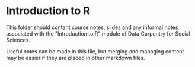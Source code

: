# Introduction to R

This folder should contant course notes, slides and any informal notes associated with the "Introduction to R" module of Data Carpentry for Social Sciences.

Useful notes can be made in this file, but merging and managing content may be easier if they are placed in other markdown files.
